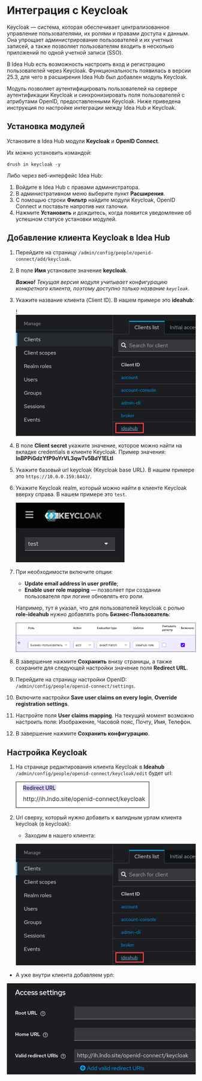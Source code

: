 # Интеграция с Keycloak

Keycloak — система, которая обеспечивает централизованное управление пользователями, их ролями и правами доступа к данным. Она упрощает администрирование пользователей и их учетных записей, а также позволяет пользователям входить в несколько приложений по одной учетной записи (SSO).

В Idea Hub есть возможность настроить вход и регистрацию пользователей через Keycloak. Функциональность появилась в версии 25.3, для чего в расширения Idea Hub был добавлен модуль Keycloak. 

Модуль позволяет аутентифицировать пользователей на сервере аутентификации Keycloak и синхронизировать поля пользователей с атрибутами OpenID, предоставленными Keycloak. Ниже приведена инструкция по настройке интеграции между Idea Hub и Keycloak.

## Установка модулей 

Установите в Idea Hub модули **Keycloak** и **OpenID Connect**. 

Их можно установить командой:
```
drush in keycloak -y
```

Либо через веб-интерфейс Idea Hub:
1. Войдите в Idea Hub с правами администратора.
1. В административном меню выберите пункт **Расширения**.
1. С помощью строки **Фильтр** найдите модули Keycloak, OpenID Connect и поставьте напротив них галочки.
1. Нажмите **Установить** и дождитесь, когда появится уведомление об успешном статусе установки модулей.



## Добавление клиента Keycloak в Idea Hub  

1. Перейдите на страницу `/admin/config/people/openid-connect/add/keycloak`. 
1. В поле **Имя** установите значение **keycloak**.
  
   ***Важно!** Текущая версия модуля учитывает конфигурацию конкретного клиента, поэтому доступно только название `keycloak`*.

1. Укажите название клиента (Client ID). В нашем примере это **ideahub**:

   !![](<../../../idea-hub/resources/admin/modules/keycloak-client-id.png>)

1. В поле **Client secret** укажите значение, которое можно найти на вкладке credentials в клиенте Keycloak. Пример значения: **InBPPiGdzYfP9oYrVL3qwTv5BdY1ELtl**

1. Укажите базовый url keycloak (Keycloak base URL). В нашем примере это `https://10.0.0.159:8443/`.
1. Укажите Keycloak realm, который можно найти в клиенте Keycloak вверху справа. В нашем примере это `test`.

   ![](<../../../idea-hub/resources/admin/modules/keycloak-realm.png>)

1. При необходимости включите опции:
   * **Update email address in user profile**;
   * **Enable user role mapping** — позволяет при создании пользователя при логине обновлять его роли.

   Например, тут я указал, что для пользователей keycloak с ролью **role-ideahub** нужно добавлять роль **Бизнес-Пользователь**:

   ![](<../../../idea-hub/resources/admin/modules/keycloak-enable-user-role-mapping.png>)

1. В завершение нажмите **Сохранить** внизу страницы, а также сохраните для следующей настройки значение поля **Redirect URL**.

1. Перейдите на страницу настройки OpenID: `/admin/config/people/openid-connect/settings`.

1. Включите настройки **Save user claims on every login**, **Override registration settings**.

1. Настройте поля **User claims mapping**. На текущий момент возможно настроить поля: Изображение, Часовой пояс, Почту, Имя, Телефон.

1. В завершение нажмите **Сохранить конфигурацию**.


## Настройка Keycloak

1. На странице редактирования клиента Keycloak в **Ideahub** ```/admin/config/people/openid-connect/keycloak/edit``` будет url:

   ![](<../../../idea-hub/resources/admin/modules/redirect-url.png>)

1. Url сверху, который нужно добавить к валидным урлам клиента keycloak (в keycloak):

   * Заходим в нашего клиента:

   ![](<../../../idea-hub/resources/admin/modules/keycloak-client-id.png>)

  * А уже внутри клиента добавляем урл:

   ![](<../../../idea-hub/resources/admin/modules/keycloak-add-url.png>)

